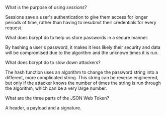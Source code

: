 What is the purpose of using _sessions_?

  Sessions save a user's authentication to give them access for longer periods of time, rather than having to resubmit their credentials for every request.

What does bcrypt do to help us store passwords in a secure manner.

  By hashing a user's password, it makes it less likely their security and data will be compromised due to the algorithm and the unknown times it is run.

What does bcrypt do to slow down attackers?

  The hash function uses an algorithm to change the password string into a different, more complicated string. This string can be reverse engineered, but only if the attacker knows the number of times the string is run through the algorithm, which can be a very large number.

What are the three parts of the JSON Web Token?

  A header, a payload and a signature.